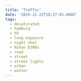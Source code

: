 ```yaml
---
title: 'Traffic'
date: '2015-11-22T18:27:01.000Z'
tags:
  - desaturated
  - hamburg
  - hh
  - long exposure
  - night shot
  - Nikon D300s
  - road
  - street
  - street lights
  - urban
  - winter
---
```

